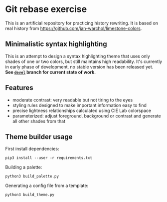 Git rebase exercise
===================

This is an artificial repository for practicing history rewriting. It is based
on real history from https://github.com/jan-warchol/limestone-colors.


Minimalistic syntax highlighting
--------------------------------

This is an attempt to design a syntax highlighting theme that uses only shades
of one or two colors, but still maintains high readability. It's currently in
early phase of development, no stable version has been released yet. **See
[`devel`](https://github.com/jan-warchol/monochrome-syntax/tree/devel) branch
for current state of work.**


Features
--------

- moderate contrast: very readable but not tiring to the eyes
- styling rules designed to make important information easy to find
- precise lightness relationships calculated using CIE Lab colorspace
- parameterized: adjust foreground, background or contrast
  and generate all other shades from that


Theme builder usage
-------------------

First install dependencies:

    pip3 install --user -r requirements.txt

Building a palette:

    python3 build_palette.py

Generating a config file from a template:

    python3 build_theme.py
